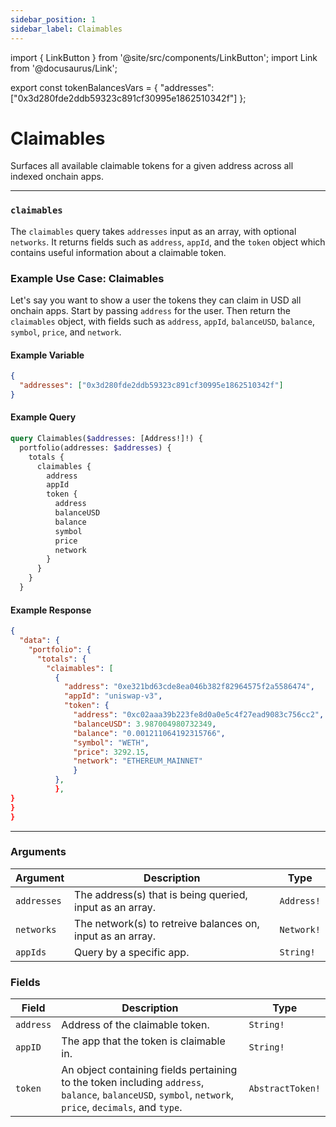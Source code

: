 ```yaml
---
sidebar_position: 1
sidebar_label: Claimables
---
```


import { LinkButton } from '@site/src/components/LinkButton';
import Link from '@docusaurus/Link';

export const tokenBalancesVars = {
  "addresses": ["0x3d280fde2ddb59323c891cf30995e1862510342f"]
};

# Claimables

Surfaces all available claimable tokens for a given address across all indexed onchain apps.

---


### `claimables`

The `claimables` query takes `addresses` input as an array, with optional `networks`. It returns fields such as `address`, `appId`, and the `token` object which contains useful information about a claimable token.

### Example Use Case: Claimables

Let's say you want to show a user the tokens they can claim in USD all onchain apps. Start by passing `address` for the user. Then return the `claimables` object, with fields such as `address`, `appId`, `balanceUSD`, `balance`, `symbol`, `price`, and `network`.


#### Example Variable

```json
{
  "addresses": ["0x3d280fde2ddb59323c891cf30995e1862510342f"]
}
```

#### Example Query

```graphql
query Claimables($addresses: [Address!]!) {
  portfolio(addresses: $addresses) {
    totals {
      claimables {
        address
        appId
        token {
          address
          balanceUSD
          balance
          symbol
          price
          network
        }
      }
    }
  }
```

#### Example Response

```json
{
  "data": {
    "portfolio": {
      "totals": {
        "claimables": [
          {
            "address": "0xe321bd63cde8ea046b382f82964575f2a5586474",
            "appId": "uniswap-v3",
            "token": {
              "address": "0xc02aaa39b223fe8d0a0e5c4f27ead9083c756cc2",
              "balanceUSD": 3.987004980732349,
              "balance": "0.001211064192315766",
              "symbol": "WETH",
              "price": 3292.15,
              "network": "ETHEREUM_MAINNET"
              }
          },
          },
}
}
}
```

<LinkButton href="./sandbox" type="primary" buttonCopy="Try in sandbox" />

---

### Arguments

| Argument      | Description | Type |
| ----------- | ----------- | ----------- |
| `addresses`      | The address(s) that is being queried, input as an array.      | `Address!` | 
| `networks`      | The network(s) to retreive balances on, input as an array.      | `Network!` | 
| `appIds`      | Query by a specific app.       | `String!` | 

### Fields

| Field      | Description | Type |
| ----------- | ----------- | ----------- |
| `address`      | Address of the claimable token.      | `String!`       |
| `appID`      | The app that the token is claimable in.     | `String!`       |
| `token`      | An object containing fields pertaining to the token including `address`, `balance`, `balanceUSD`, `symbol`, `network`, `price`, `decimals`, and `type`.     | `AbstractToken!`       |
